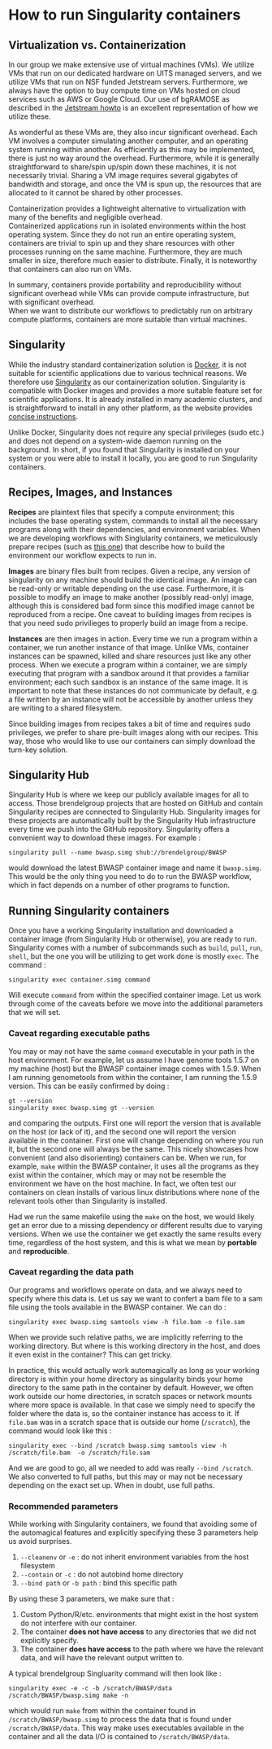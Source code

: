 # How to run Singularity containers

## Virtualization vs. Containerization

In our group we make extensive use of virtual machines (VMs).
We utilize VMs that run on our dedicated hardware on UITS managed servers, and we utilize VMs that run on NSF funded Jetstream servers.
Furthermore, we always have the option to buy compute time on VMs hosted on cloud services such as AWS or Google Cloud.
Our use of bgRAMOSE as described in the [Jetstream howto](05-Howto-Jetstream.md) is an excellent representation of how we utilize these.

As wonderful as these VMs are, they also incur significant overhead.
Each VM involves a computer simulating another computer, and an operating system running within another.
As efficiently as this may be implemented, there is just no way around the overhead.
Furthermore, while it is generally straightforward to share/spin up/spin down these machines, it is not necessarily trivial.
Sharing a VM image requires several gigabytes of bandwidth and storage, and once the VM is spun up, the resources that are allocated to it cannot be shared by other processes.

Containerization provides a lightweight alternative to virtualization with many of the benefits and negligible overhead.  
Containerized applications run in isolated environments within the host operating system.
Since they do not run an entire operating system, containers are trivial to spin up and they share resources with other processes running on the same machine.
Furthermore, they are much smaller in size, therefore much easier to distribute.
Finally, it is noteworthy that containers can also run on VMs.

In summary, containers provide portability and reproducibility without significant overhead while VMs can provide compute infrastructure, but with significant overhead.  
When we want to distribute our workflows to predictably run on arbitrary compute platforms, containers are more suitable than virtual machines.

## Singularity

While the industry standard containerization solution is [Docker](0?-Howto-Docker.md), it is not suitable for scientific applications due to various technical reasons.
We therefore use [Singularity](http://singularity.lbl.gov/) as our containerization solution.
Singularity is compatible with Docker images and provides a more suitable feature set for scientific applications.
It is already installed in many academic clusters, and is straightforward to install in any other platform, as the website provides [concise instructions](http://singularity.lbl.gov/install-linux).

Unlike Docker, Singularity does not require any special privileges (sudo etc.) and does not depend on a system-wide daemon running on the background.
In short, if you found that Singularity is installed on your system or you were able to install it locally, you are good to run Singularity containers.

## Recipes, Images, and Instances

**Recipes** are plaintext files that specify a compute environment; this includes the base operating system, commands to install all the necessary programs along with their dependencies, and environment variables.
When we are developing workflows with Singlularity containers, we meticulously prepare recipes (such as [this one](https://github.com/littleblackfish/BWASP/blob/devel/Singularity)) that describe how to build the environment our workflow expects to run in.

**Images** are binary files built from recipes.
Given a recipe, any version of singularity on any machine should build the identical image.
An image can be read-only or writable depending on the use case.
Furthermore, it is possible to modify an image to make another (possibly read-only) image, although this is considered bad form since this modified image cannot be reproduced from a recipe.
One caveat to building images from recipes is that you need sudo privilieges to properly build an image from a recipe.

**Instances** are then images in action.
Every time we run a program within a container, we run another instance of that image.
Unlike VMs, container instances can be spawned, killed and share resources just like any other process.
When we execute a program within a container, we are simply executing that program with a sandbox around it that provides a familiar environment; each such sandbox is an instance of the same image.
It is important to note that these instances do not communicate by default, e.g. a file written by an instance will not be accessible by another unless they are writing to a shared filesystem.

Since building images from recipes takes a bit of time and requires sudo privileges, we prefer to share pre-built images along with our recipes.
This way, those who would like to use our containers can simply download the turn-key solution.

## Singularity Hub

Singularity Hub is where we keep our publicly available images for all to access.
Those brendelgroup projects that are hosted on GitHub and contain Singularity recipes are connected to Singularity Hub.
Singularity images for these projects are automatically built by the Singularity Hub infrastructure every time we push into the GitHub repository.
Singularity offers a convenient way to download these images.
For example :

```
singularity pull --name bwasp.simg shub://brendelgroup/BWASP
```

would download the latest BWASP container image and name it `bwasp.simg`.
This would be the only thing you need to do to run the BWASP workflow, which in fact depends on a number of other programs to function.

## Running Singularity containers

Once you have a working Singularity installation and downloaded a container image (from Singularity Hub or otherwise), you are ready to run.
Singularity comes with a number of subcommands such as `build`, `pull`, `run`, `shell`, but the one you will be utilizing to get work done is mostly `exec`.
The command :

```
singularity exec container.simg command
```

Will execute `command` from within the specified container image.
Let us work through come of the caveats before we move into the additional parameters that we will set.

### Caveat regarding executable paths  

You may or may not have the same `command` executable in your path in the host environment.
For example, let us assume I have genome tools 1.5.7 on my machine (host) but the BWASP container image comes with 1.5.9.
When I am running genometools from within the container, I am running the 1.5.9 version.
This can be easily confirmed by doing :

```
gt --version
singularity exec bwasp.simg gt --version
```

and comparing the outputs.
First one will report the version that is available on the host (or lack of it), and the second one will report the version available in the container.
First one will change depending on where you run it, but the second one will always be the same.
This nicely showcases how convenient (and also disorienting) containers can be.
When we run, for example, `make` within the BWASP container, it uses all the programs as they exist within the container, which may or may not be resemble the environment we have on the host machine.
In fact, we often test our containers on clean installs of various linux distributions where none of the relevant tools other than Singularity is installed.

Had we run the same makefile using the `make` on the host, we would likely get an error due to a missing dependency or different results due to varying versions.
When we use the container we get exactly the same results every time, regardless of the host system, and this is what we mean by **portable** and **reproducible**.

### Caveat regarding the data path

Our programs and workflows operate on data, and we always need to specify where this data is.
Let us say we want to confert a bam file to a sam file using the tools available in the BWASP container.
We can do :

```
singularity exec bwasp.simg samtools view -h file.bam -o file.sam
```

When we provide such relative paths, we are implicitly referring to the working directory.
But where is this working directory in the host, and does it even exist in the container?
This can get tricky.

In practice, this would actually work automagically as long as your working directory is within your home directory as singularity binds your home directory to the same path in the container by default.
However, we often work outside our home directories, in scratch spaces or network mounts where more space is available.
In that case we simply need to specify the folder where the data is, so the container instance has access to it.
If `file.bam` was in a scratch space that is outside our home (`/scratch`), the command would look like this :

```
singularity exec --bind /scratch bwasp.simg samtools view -h /scratch/file.bam  -o /scratch/file.sam
```

And we are good to go, all we needed to add was really `--bind /scratch`.
We also converted to full paths, but this may or may not be necessary depending on the exact set up.
When in doubt, use full paths.

### Recommended parameters

While working with Singularity containers, we found that avoiding some of the automagical features and explicitly specifying these 3 parameters help us avoid surprises.

  1. `--cleanenv` or `-e` : do not inherit environment variables from the host filesystem
  2. `--contain` or `-c` : do not autobind home directory
  3. `--bind path` or `-b path` :  bind this specific path

By using these 3 parameters, we make sure that :  

  1. Custom Python/R/etc. environments that might exist in the host system do not interfere with our container.
  2. The container **does not have access** to any directories that we did not explicitly specify.
  3. The container **does have access** to the path where we have the relevant data, and will have the relevant output written to.

A typical brendelgroup Singluarity command will then look like :

```
singularity exec -e -c -b /scratch/BWASP/data /scratch/BWASP/bwasp.simg make -n
```

which would run `make` from within the container found in `/scratch/BWASP/bwasp.simg` to process the data that is found under `/scratch/BWASP/data`.
This way make uses executables available in the container and all the data I/O is contained to `/scratch/BWASP/data`.
